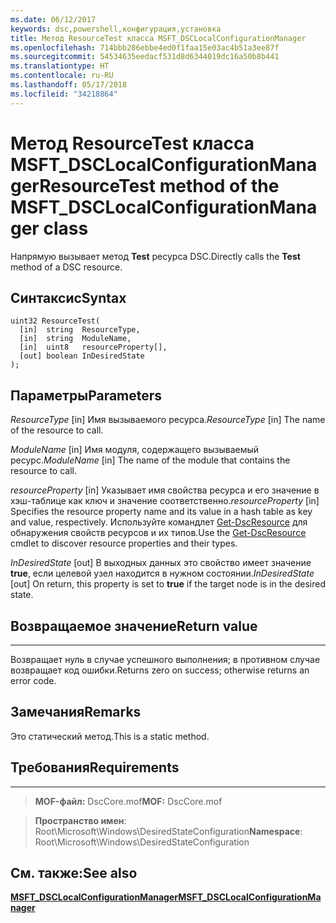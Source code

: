 ```yaml
---
ms.date: 06/12/2017
keywords: dsc,powershell,конфигурация,установка
title: Метод ResourceTest класса MSFT_DSCLocalConfigurationManager
ms.openlocfilehash: 714bbb286ebbe4ed0f1faa15e03ac4b51a3ee87f
ms.sourcegitcommit: 54534635eedacf531d8d6344019dc16a50b8b441
ms.translationtype: HT
ms.contentlocale: ru-RU
ms.lasthandoff: 05/17/2018
ms.locfileid: "34218864"
---
```

# <a name="resourcetest-method-of-the-msftdsclocalconfigurationmanager-class"></a><span data-ttu-id="edcc1-103">Метод ResourceTest класса MSFT_DSCLocalConfigurationManager</span><span class="sxs-lookup"><span data-stu-id="edcc1-103">ResourceTest method of the MSFT_DSCLocalConfigurationManager class</span></span>

<span data-ttu-id="edcc1-104">Напрямую вызывает метод **Test** ресурса DSC.</span><span class="sxs-lookup"><span data-stu-id="edcc1-104">Directly calls the **Test** method of a DSC resource.</span></span>

<a name="syntax"></a><span data-ttu-id="edcc1-105">Синтаксис</span><span class="sxs-lookup"><span data-stu-id="edcc1-105">Syntax</span></span>
------

```mof
uint32 ResourceTest(
  [in]  string  ResourceType,
  [in]  string  ModuleName,
  [in]  uint8   resourceProperty[],
  [out] boolean InDesiredState
);
```

<a name="parameters"></a><span data-ttu-id="edcc1-106">Параметры</span><span class="sxs-lookup"><span data-stu-id="edcc1-106">Parameters</span></span>
----------

<span data-ttu-id="edcc1-107">*ResourceType* \[in\] Имя вызываемого ресурса.</span><span class="sxs-lookup"><span data-stu-id="edcc1-107">*ResourceType* \[in\] The name of the resource to call.</span></span>

<span data-ttu-id="edcc1-108">*ModuleName* \[in\] Имя модуля, содержащего вызываемый ресурс.</span><span class="sxs-lookup"><span data-stu-id="edcc1-108">*ModuleName* \[in\] The name of the module that contains the resource to call.</span></span>

<span data-ttu-id="edcc1-109">*resourceProperty* \[in\] Указывает имя свойства ресурса и его значение в хэш-таблице как ключ и значение соответственно.</span><span class="sxs-lookup"><span data-stu-id="edcc1-109">*resourceProperty* \[in\] Specifies the resource property name and its value in a hash table as key and value, respectively.</span></span> <span data-ttu-id="edcc1-110">Используйте командлет [Get-DscResource](https://technet.microsoft.com/library/dn521625.aspx) для обнаружения свойств ресурсов и их типов.</span><span class="sxs-lookup"><span data-stu-id="edcc1-110">Use the [Get-DscResource](https://technet.microsoft.com/library/dn521625.aspx) cmdlet to discover resource properties and their types.</span></span>

<span data-ttu-id="edcc1-111">*InDesiredState* \[out\] В выходных данных это свойство имеет значение **true**, если целевой узел находится в нужном состоянии.</span><span class="sxs-lookup"><span data-stu-id="edcc1-111">*InDesiredState* \[out\] On return, this property is set to **true** if the target node is in the desired state.</span></span>

## <a name="return-value"></a><span data-ttu-id="edcc1-112">Возвращаемое значение</span><span class="sxs-lookup"><span data-stu-id="edcc1-112">Return value</span></span>
------------

<span data-ttu-id="edcc1-113">Возвращает нуль в случае успешного выполнения; в противном случае возвращает код ошибки.</span><span class="sxs-lookup"><span data-stu-id="edcc1-113">Returns zero on success; otherwise returns an error code.</span></span>

## <a name="remarks"></a><span data-ttu-id="edcc1-114">Замечания</span><span class="sxs-lookup"><span data-stu-id="edcc1-114">Remarks</span></span>

<span data-ttu-id="edcc1-115">Это статический метод.</span><span class="sxs-lookup"><span data-stu-id="edcc1-115">This is a static method.</span></span>

## <a name="requirements"></a><span data-ttu-id="edcc1-116">Требования</span><span class="sxs-lookup"><span data-stu-id="edcc1-116">Requirements</span></span>
------------
><span data-ttu-id="edcc1-117">**MOF-файл:** DscCore.mof</span><span class="sxs-lookup"><span data-stu-id="edcc1-117">**MOF:** DscCore.mof</span></span>

><span data-ttu-id="edcc1-118">**Пространство имен**: Root\Microsoft\Windows\DesiredStateConfiguration</span><span class="sxs-lookup"><span data-stu-id="edcc1-118">**Namespace**: Root\Microsoft\Windows\DesiredStateConfiguration</span></span>


## <a name="see-also"></a><span data-ttu-id="edcc1-119">См. также:</span><span class="sxs-lookup"><span data-stu-id="edcc1-119">See also</span></span>


[<span data-ttu-id="edcc1-120">**MSFT_DSCLocalConfigurationManager**</span><span class="sxs-lookup"><span data-stu-id="edcc1-120">**MSFT_DSCLocalConfigurationManager**</span></span>](msft-dsclocalconfigurationmanager.md)